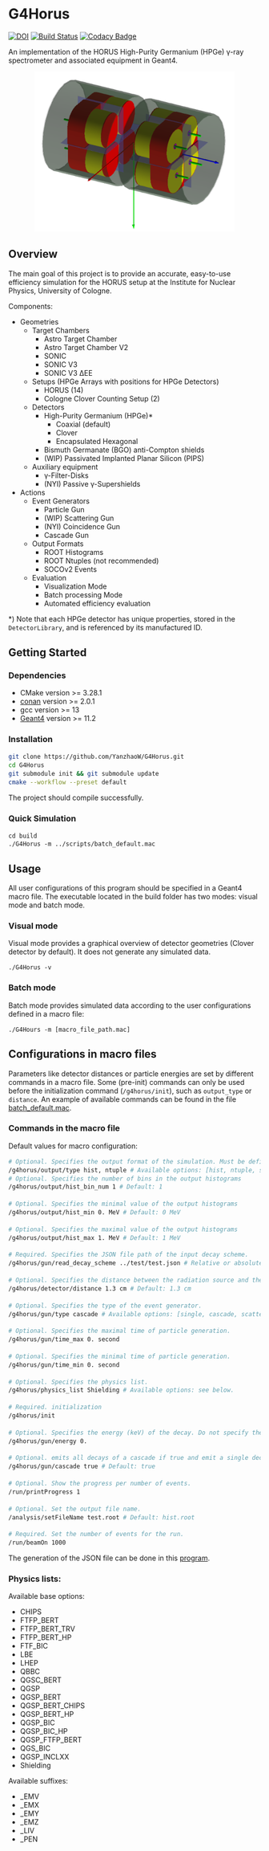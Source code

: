 # G4Horus

[![DOI](https://zenodo.org/badge/DOI/10.5281/zenodo.3692474.svg)](https://doi.org/10.5281/zenodo.3692474)
[![Build Status](https://travis-ci.org/janmayer/G4Horus.svg?branch=master)](https://travis-ci.org/janmayer/G4Horus)
[![Codacy Badge](https://app.codacy.com/project/badge/Grade/aed36e462b55424f8903bbc12afee877)](https://app.codacy.com/gh/YanzhaoW/G4Horus/dashboard?utm_source=gh&utm_medium=referral&utm_content=&utm_campaign=Badge_grade)

An implementation of the HORUS High-Purity Germanium (HPGe) γ-ray spectrometer and associated equipment in Geant4.

<!-- ![G4Horus Default Geometry](doc/Clover.png) -->
<p align="center">
<img src="doc/Clover.png" width = 400>
</p>

## Overview

The main goal of this project is to provide an accurate, easy-to-use efficiency simulation for the HORUS setup at the Institute for Nuclear Physics, University of Cologne.

Components:

- Geometries
    - Target Chambers
        - Astro Target Chamber
        - Astro Target Chamber V2
        - SONIC
        - SONIC V3
        - SONIC V3 ΔEE
    - Setups (HPGe Arrays with positions for HPGe Detectors)
        - HORUS (14)
        - Cologne Clover Counting Setup (2)
    - Detectors
        - High-Purity Germanium (HPGe)*
            - Coaxial (default)
            - Clover
            - Encapsulated Hexagonal
        - Bismuth Germanate (BGO) anti-Compton shields
        - (WIP) Passivated Implanted Planar Silicon (PIPS)
    - Auxiliary equipment
        - γ-Filter-Disks
        - (NYI) Passive γ-Supershields
- Actions
    - Event Generators
        - Particle Gun
        - (WIP) Scattering Gun
        - (NYI) Coincidence Gun
        - Cascade Gun
    - Output Formats
        - ROOT Histograms
        - ROOT Ntuples (not recommended)
        - SOCOv2 Events
    - Evaluation
        - Visualization Mode
        - Batch processing Mode
        - Automated efficiency evaluation

\*) Note that each HPGe detector has unique properties, stored in the `DetectorLibrary`, and is referenced by its manufactured ID.

## Getting Started

### Dependencies

- CMake version >= 3.28.1
- [conan](https://docs.conan.io/2/installation.html) version >= 2.0.1
- gcc version >= 13
- [Geant4](https://github.com/Geant4/geant4) version >= 11.2

### Installation

```sh
git clone https://github.com/YanzhaoW/G4Horus.git
cd G4Horus
git submodule init && git submodule update
cmake --workflow --preset default
```

The project should compile successfully.

### Quick Simulation

```shell
cd build
./G4Horus -m ../scripts/batch_default.mac
```

## Usage

All user configurations of this program should be specified in a Geant4 macro file. The executable located in the build folder has two modes: visual mode and batch mode.

### Visual mode

Visual mode provides a graphical overview of detector geometries (Clover detector by default). It does not generate any simulated data.
```shell
./G4Horus -v
```

### Batch mode

Batch mode provides simulated data according to the user configurations defined in a macro file:
```shell
./G4Hours -m [macro_file_path.mac]
```

## Configurations in macro files

Parameters like detector distances or particle energies are set by different commands in a macro file. Some (pre-init) commands can only be used before the initialization command (`/g4horus/init`), such as `output_type` or `distance`. An example of available commands can be found in the file [batch_default.mac](../scripts/batch_default.mac).

### Commands in the macro file

Default values for macro configuration: 

```sh
# Optional. Specifies the output format of the simulation. Must be defined before init.
/g4horus/output/type hist, ntuple # Available options: [hist, ntuple, soco].
# Optional. Specifies the number of bins in the output histograms
/g4horus/output/hist_bin_num 1 # Default: 1

# Optional. Specifies the minimal value of the output histograms
/g4horus/output/hist_min 0. MeV # Default: 0 MeV

# Optional. Specifies the maximal value of the output histograms
/g4horus/output/hist_max 1. MeV # Default: 1 MeV

# Required. Specifies the JSON file path of the input decay scheme. 
/g4horus/gun/read_decay_scheme ../test/test.json # Relative or absolute path

# Optional. Specifies the distance between the radiation source and the detector front. Must be defined before init.
/g4horus/detector/distance 1.3 cm # Default: 1.3 cm

# Optional. Specifies the type of the event generator. 
/g4horus/gun/type cascade # Available options: [single, cascade, scattering].

# Optional. Specifies the maximal time of particle generation.
/g4horus/gun/time_max 0. second

# Optional. Specifies the minimal time of particle generation.
/g4horus/gun/time_min 0. second

# Optional. Specifies the physics list.
/g4horus/physics_list Shielding # Available options: see below.

# Required. initialization
/g4horus/init

# Optional. Specifies the energy (keV) of the decay. Do not specify the unit.
/g4horus/gun/energy 0.

# Optional. emits all decays of a cascade if true and emit a single decay if false.
/g4horus/gun/cascade true # Default: true

# Optional. Show the progress per number of events.
/run/printProgress 1
    
# Optional. Set the output file name.
/analysis/setFileName test.root # Default: hist.root

# Required. Set the number of events for the run.
/run/beamOn 1000
```

The generation of the JSON file can be done in this [program](https://github.com/YanzhaoW/NuclearChartConverter).

### Physics lists:

Available base options:

* CHIPS
* FTFP_BERT
* FTFP_BERT_TRV
* FTFP_BERT_HP
* FTF_BIC
* LBE
* LHEP
* QBBC
* QGSC_BERT
* QGSP
* QGSP_BERT
* QGSP_BERT_CHIPS
* QGSP_BERT_HP
* QGSP_BIC
* QGSP_BIC_HP
* QGSP_FTFP_BERT
* QGS_BIC
* QGSP_INCLXX
* Shielding

Available suffixes:

* _EMV
* _EMX
* _EMY
* _EMZ
* _LIV
* _PEN

